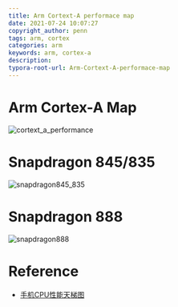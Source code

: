 ```yaml
---
title: Arm Cortext-A performace map
date: 2021-07-24 10:07:27
copyright_author: penn
tags: arm, cortex
categories: arm
keywords: arm, cortex-a
description: 
typora-root-url: Arm-Cortext-A-performace-map
---
```


# Arm Cortex-A Map

![cortext_a_performance](arm_cortex_a.png)

# Snapdragon 845/835

![snapdragon845_835](snapdragon845_835.png)

# Snapdragon 888

![snapdragon888](snapdragon888.png)

# Reference

- [手机CPU性能天梯图](https://www.mydrivers.com/zhuanti/tianti/01/)

